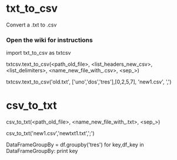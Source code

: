 # txt_to_csv
Convert a .txt to .csv 

### Open the wiki for instructions

import txt_to_csv as txtcsv

txtcsv.text_to_csv(<path_old_file>, <list_headers_new_csv>, <list_delimiters>, <name_new_file_with_.csv>, <sep_>)

txtcsv.text_to_csv('old.txt', ['uno','dos','tres'],[0,2,5,7], 'new1.csv', ',')


# csv_to_txt

csv_to_txt(<path_old_file>, <name_new_file_with_.txt>, <sep_>)

csv_to_txt('new1.csv','newtxt1.txt',';')




DataFrameGroupBy = df.groupby('tres')
for  key,df_key in DataFrameGroupBy:
    print key






